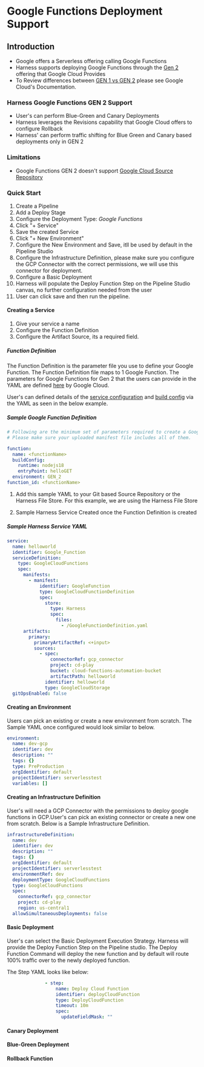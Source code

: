 
# Google Functions Deployment Support

## Introduction

- Google offers a Serverless offering calling Google Functions
- Harness supports deploying Google Functions through the [Gen 2](https://cloud.google.com/blog/products/serverless/cloud-functions-2nd-generation-now-generally-available) offering that Google Cloud Provides
- To Review differences between [GEN 1 vs GEN 2](https://cloud.google.com/functions/docs/concepts/version-comparison#comparison-table) please see Google Cloud's Documentation. 

### Harness Google Functions GEN 2 Support

- User's can perform Blue-Green and Canary Deployments
- Harness leverages the Revisions capability that Google Cloud offers to configure Rollback
- Harness' can perform traffic shifting for Blue Green and Canary based deployments only in GEN 2

### Limitations

- Google Functions GEN 2 doesn't support [Google Cloud Source Repository](https://cloud.google.com/functions/docs/deploy#from-source-repo)


### Quick Start

1. Create a Pipeline
2. Add a Deploy Stage
3. Configure the Deployment Type: *Google Functions*
4. Click "+ Service"
5. Save the created Service
6. Click "+ New Environment"
7. Configure the New Environment and Save, itll be used by default in the Pipeline Studio
8. Configure the Infrastructure Definition, please make sure you configure the GCP Connector with the correct permissions, we will use this connector for deployment.
9. Configure a Basic Deployment
10. Harness will populate the Deploy Function Step on the Pipeline Studio canvas, no further configuration needed from the user
11. User can click save and then run the pipeline.


#### Creating a Service

1. Give your service a name
2. Configure the Function Definition
3. Configure the Artifact Source, its a required field.

##### Function Definition

The Function Definition is the parameter file you use to define your Google Function. The Function Definition file maps to 1 Google Function. The parameters for Google Functions for Gen 2 that the users can provide in the YAML are defined [here](https://cloud.google.com/functions/docs/reference/rpc/google.cloud.functions.v2#function) by Google Cloud.

User's can defined details of the [service configuration](https://cloud.google.com/functions/docs/reference/rpc/google.cloud.functions.v2#google.cloud.functions.v2.ServiceConfig) and [build config](https://cloud.google.com/functions/docs/reference/rpc/google.cloud.functions.v2#buildconfig) via the YAML as seen in the below example.



##### Sample Google Function Definition

```YAML
# Following are the minimum set of parameters required to create a Google Cloud Function.
# Please make sure your uploaded manifest file includes all of them.

function:
  name: <functionName>
  buildConfig:
    runtime: nodejs18
    entryPoint: helloGET
  environment: GEN_2
function_id: <functionName>

```

1. Add this sample YAML to your Git based Source Repository or the Harness File Store. For this example, we are using the Harness File Store

2. Sample Harness Service Created once the Function Definition is created

##### Sample Harness Service YAML

```YAML
service:
  name: helloworld
  identifier: Google_Function
  serviceDefinition:
    type: GoogleCloudFunctions
    spec:
      manifests:
        - manifest:
            identifier: GoogleFunction
            type: GoogleCloudFunctionDefinition
            spec:
              store:
                type: Harness
                spec:
                  files:
                    - /GoogleFunctionDefinition.yaml
      artifacts:
        primary:
          primaryArtifactRef: <+input>
          sources:
            - spec:
                connectorRef: gcp_connector
                project: cd-play
                bucket: cloud-functions-automation-bucket
                artifactPath: helloworld
              identifier: helloworld
              type: GoogleCloudStorage
  gitOpsEnabled: false
```

#### Creating an Environment

Users can pick an existing or create a new environment from scratch. The Sample YAML once configured would look similar to below.

```YAML
environment:
  name: dev-gcp
  identifier: dev
  description: ""
  tags: {}
  type: PreProduction
  orgIdentifier: default
  projectIdentifier: serverlesstest
  variables: []

```

#### Creating an Infrastructure Definition

User's will need a GCP Connector with the permissions to deploy google functions in GCP.User's can pick an existing connector or create a new one from scratch. Below is a Sample Infrastructure Definition.

```YAML
infrastructureDefinition:
  name: dev
  identifier: dev
  description: ""
  tags: {}
  orgIdentifier: default
  projectIdentifier: serverlesstest
  environmentRef: dev
  deploymentType: GoogleCloudFunctions
  type: GoogleCloudFunctions
  spec:
    connectorRef: gcp_connector
    project: cd-play
    region: us-central1
  allowSimultaneousDeployments: false

```

#### Basic Deployment

User's can select the Basic Deployment Execution Strategy. Harness will provide the Deploy Function Step on the Pipeline studio. The Deploy Function Command will deploy the new function and by default will route 100% traffic over to the newly deployed function.

The Step YAML looks like below:

```YAML
              - step:
                  name: Deploy Cloud Function
                  identifier: deployCloudFunction
                  type: DeployCloudFunction
                  timeout: 10m
                  spec:
                    updateFieldMask: ""
```

#### Canary Deployment


#### Blue-Green Deployment


#### Rollback Function
